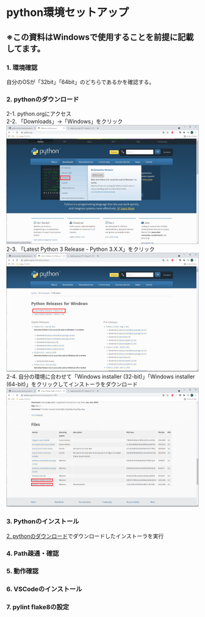 # python環境セットアップ
## ※この資料はWindowsで使用することを前提に記載してます。


### 1. 環境確認
   自分のOSが「32bit」「64bit」のどちらであるかを確認する。
### 2. pythonのダウンロード
   2-1. python.orgにアクセス  
   2-2. 「Downloads」→「Windows」をクリック
![python.org](./img/0.png)
    2-3. 「Latest Python 3 Release - Python 3.X.X」をクリック
![Letest Windows](./img/1.png)
    2-4. 自分の環境に合わせて「Windows installer (32-bit)」「Windows installer (64-bit)」をクリックしてインストーラをダウンロード
![pythonDL](img/2.png)
### 3. Pythonのインストール
   [2. pythonのダウンロード](#2-pythonのダウンロード)でダウンロードしたインストーラを実行
### 4. Path疎通・確認
### 5. 動作確認
### 6. VSCodeのインストール
### 7. pylint flake8の設定
